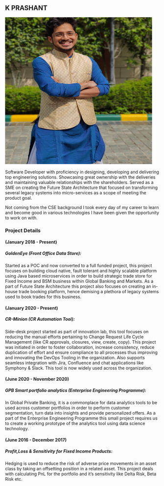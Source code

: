 ## K PRASHANT

<img src="images/IMG_20200305_112139_Bokeh.jpg" height="480" width="480">

Software Developer with proficiency in designing, developing and delivering top engineering solutions. Showcasing great ownership with the deliveries and maintaining valuable relationships with the shareholders. Served as a SME on creating the Future State Architecture that focused on transforming several legacy systems into micro-services as a scope of meeting the product goal.

Not coming from the CSE background I took every day of my career to learn and become good in various technologies I have been given the opportunity to work on with.

### Project Details

#### (January 2018 - Present)
##### GoldenEye (Front Office Data Store):
Started as a POC and now converted to a full funded project, this project focuses on building cloud native, fault tolerant and highly scalable platform using Java based microservices in order to build strategic trade store for Fixed Income and BSM business within Global Banking and Markets. As a part of Future State Architecture this project also focuses on creating an in-house trade booking platform, hence demising a plethora of legacy systems used to book trades for this business.

#### (January  2020 - Present)
##### CR-Minion (CR Automation Tool): 
Side-desk project started as part of innovation lab, this tool focuses on reducing the manual efforts pertaining to Change Request Life Cycle Management (like CR approvals, closures, view, create, copy). This project was initiated in order to foster collaboration, increase consistency, reduce duplication of effort and ensure compliance to all processes thus improving and innovating the DevOps Tooling in the organization. Also supports seamless integration with Jira, Confluence and chat applications like Symphony & Slack. This tool is now widely used across the organization.

#### (June 2020 - November 2020)
##### GPB Smart portfolio analytics (Enterprise Engineering Programme): 
In Global Private Banking, it is a commonplace for data analytics tools to be used across customer portfolios in order to perform customer segmentation, turn data into insights and provide personalized offers. As a part of the Enterprise Engineering Programme this small project requires us to create a working prototype of the analytics tool using data science technology.

#### (June 2016 - December 2017)
##### Profit,Loss & Sensitivity for Fixed Income Products:
Hedging is used to reduce the risk of adverse price movements in an asset class by taking an offsetting position in a related asset. This project deals with calculating PnL for the portfolio and it’s sensitivity like Delta Risk, Beta Risk etc.

